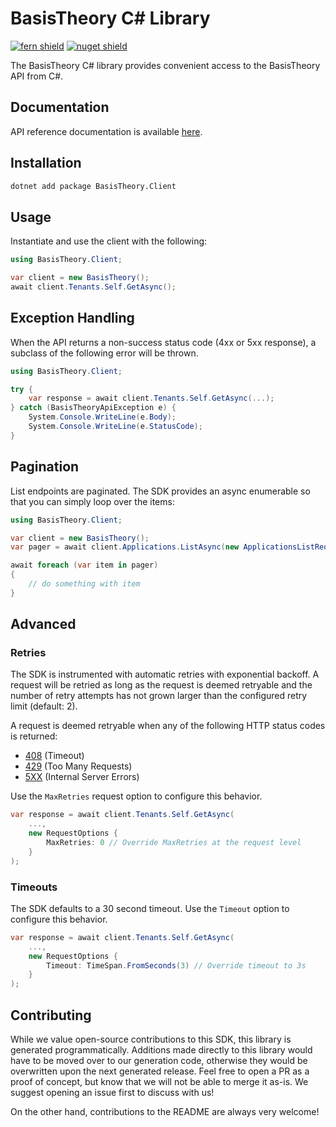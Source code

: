 # BasisTheory C# Library

[![fern shield](https://img.shields.io/badge/%F0%9F%8C%BF-Built%20with%20Fern-brightgreen)](https://buildwithfern.com?utm_source=github&utm_medium=github&utm_campaign=readme&utm_source=https%3A%2F%2Fgithub.com%2FBasis-Theory%2Fdotnet-sdk)
[![nuget shield](https://img.shields.io/nuget/v/BasisTheory.Client)](https://nuget.org/packages/BasisTheory.Client)

The BasisTheory C# library provides convenient access to the BasisTheory API from C#.

## Documentation

API reference documentation is available [here](https://api.basistheory.com).

## Installation

```sh
dotnet add package BasisTheory.Client
```

## Usage

Instantiate and use the client with the following:

```csharp
using BasisTheory.Client;

var client = new BasisTheory();
await client.Tenants.Self.GetAsync();
```

## Exception Handling

When the API returns a non-success status code (4xx or 5xx response), a subclass of the following error
will be thrown.

```csharp
using BasisTheory.Client;

try {
    var response = await client.Tenants.Self.GetAsync(...);
} catch (BasisTheoryApiException e) {
    System.Console.WriteLine(e.Body);
    System.Console.WriteLine(e.StatusCode);
}
```

## Pagination

List endpoints are paginated. The SDK provides an async enumerable so that you can simply loop over the items:

```csharp
using BasisTheory.Client;

var client = new BasisTheory();
var pager = await client.Applications.ListAsync(new ApplicationsListRequest());

await foreach (var item in pager)
{
    // do something with item
}
```

## Advanced

### Retries

The SDK is instrumented with automatic retries with exponential backoff. A request will be retried as long
as the request is deemed retryable and the number of retry attempts has not grown larger than the configured
retry limit (default: 2).

A request is deemed retryable when any of the following HTTP status codes is returned:

- [408](https://developer.mozilla.org/en-US/docs/Web/HTTP/Status/408) (Timeout)
- [429](https://developer.mozilla.org/en-US/docs/Web/HTTP/Status/429) (Too Many Requests)
- [5XX](https://developer.mozilla.org/en-US/docs/Web/HTTP/Status/500) (Internal Server Errors)

Use the `MaxRetries` request option to configure this behavior.

```csharp
var response = await client.Tenants.Self.GetAsync(
    ...,
    new RequestOptions {
        MaxRetries: 0 // Override MaxRetries at the request level
    }
);
```

### Timeouts

The SDK defaults to a 30 second timeout. Use the `Timeout` option to configure this behavior.

```csharp
var response = await client.Tenants.Self.GetAsync(
    ...,
    new RequestOptions {
        Timeout: TimeSpan.FromSeconds(3) // Override timeout to 3s
    }
);
```

## Contributing

While we value open-source contributions to this SDK, this library is generated programmatically.
Additions made directly to this library would have to be moved over to our generation code,
otherwise they would be overwritten upon the next generated release. Feel free to open a PR as
a proof of concept, but know that we will not be able to merge it as-is. We suggest opening
an issue first to discuss with us!

On the other hand, contributions to the README are always very welcome!
